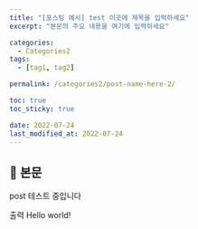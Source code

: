 ```yaml
---
title: "[포스팅 예시] test 이곳에 제목을 입력하세요"
excerpt: "본문의 주요 내용을 여기에 입력하세요"

categories:
  - Categories2
tags:
  - [tag1, tag2]

permalink: /categories2/post-name-here-2/

toc: true
toc_sticky: true

date: 2022-07-24
last_modified_at: 2022-07-24
---
```


## 🦥 본문

post 테스트 중입니다






출력
Hello world!
